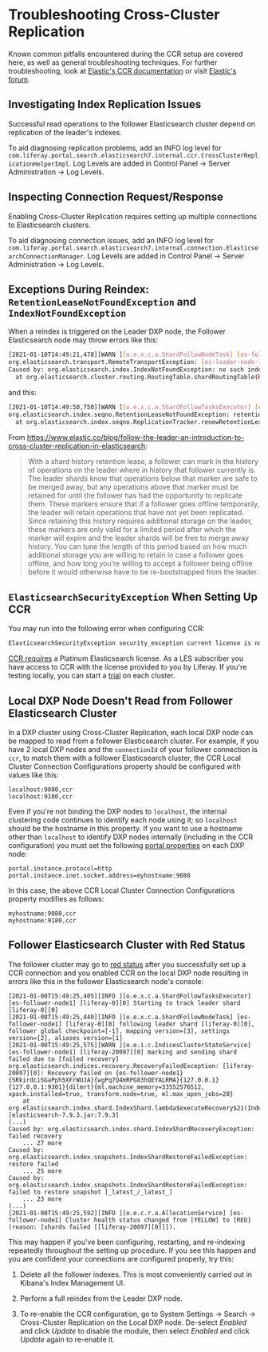 # Troubleshooting Cross-Cluster Replication

Known common pitfalls encountered during the CCR setup are covered here, as well as general troubleshooting techniques. For further troubleshooting, look at [Elastic's CCR documentation](https://www.elastic.co/guide/en/elasticsearch/reference/7.x/ccr-overview.html) or visit [Elastic's forum](https://discuss.elastic.co/tag/cross-cluster-replication).

## Investigating Index Replication Issues

Successful read operations to the follower Elasticsearch cluster depend on replication of the leader's indexes.

To aid diagnosing replication problems, add an INFO log level for `com.liferay.portal.search.elasticsearch7.internal.ccr.CrossClusterReplicationHelperImpl`. Log Levels are added in Control Panel &rarr; Server Administration &rarr; Log Levels.

## Inspecting Connection Request/Response

Enabling Cross-Cluster Replication requires setting up multiple connections to Elasticsearch clusters.

To aid diagnosing connection issues, add an INFO log level for `com.liferay.portal.search.elasticsearch7.internal.connection.ElasticsearchConnectionManager`. Log Levels are added in Control Panel &rarr; Server Administration &rarr; Log Levels.

## Exceptions During Reindex: `RetentionLeaseNotFoundException` and `IndexNotFoundException`

When a reindex is triggered on the Leader DXP node, the Follower Elasticsearch node may throw errors like this:

```bash
[2021-01-10T14:49:21,478][WARN ][o.e.x.c.a.ShardFollowNodeTask] [es-follower-node-1] shard follow task encounter non-retryable error
org.elasticsearch.transport.RemoteTransportException: [es-leader-node-1][127.0.0.1:9300][indices:data/read/xpack/ccr/shard_changes]
Caused by: org.elasticsearch.index.IndexNotFoundException: no such index
  at org.elasticsearch.cluster.routing.RoutingTable.shardRoutingTable(RoutingTable.java:119) ~[elasticsearch-6.8.6.jar:6.8.6]
```

and this:
```bash
[2021-01-10T14:49:50,750][WARN ][o.e.x.c.a.ShardFollowTasksExecutor] [es-follower-node-1] [liferay-20101][0] background management of retention lease [LiferayElasticsearchCluster_FOLLOWER/liferay-20101/3a22HGCGS9iDl5rCbutNHg-following-leader/liferay-20101/lZThZJuhTLSaNYTSxmeX8A] failed while following
org.elasticsearch.index.seqno.RetentionLeaseNotFoundException: retention lease with ID [LiferayElasticsearchCluster_FOLLOWER/liferay-20101/3a22HGCGS9iDl5rCbutNHg-following-leader/liferay-20101/lZThZJuhTLSaNYTSxmeX8A] not found
  at org.elasticsearch.index.seqno.ReplicationTracker.renewRetentionLease(ReplicationTracker.java:282) ~[elasticsearch-6.8.6.jar:6.8.6]
```

From <https://www.elastic.co/blog/follow-the-leader-an-introduction-to-cross-cluster-replication-in-elasticsearch>:

> With a shard history retention lease, a follower can mark in the history of operations on the leader where in history that follower currently is. The leader shards know that operations below that marker are safe to be merged away, but any operations above that marker must be retained for until the follower has had the opportunity to replicate them. These markers ensure that if a follower goes offline temporarily, the leader will retain operations that have not yet been replicated. Since retaining this history requires additional storage on the leader, these markers are only valid for a limited period after which the marker will expire and the leader shards will be free to merge away history. You can tune the length of this period based on how much additional storage you are willing to retain in case a follower goes offline, and how long you’re willing to accept a follower being offline before it would otherwise have to be re-bootstrapped from the leader.

## `ElasticsearchSecurityException` When Setting Up CCR

You may run into the following error when configuring CCR:

```bash
ElasticsearchSecurityException security_exception current license is non-compliant for [ccr]
```

[CCR requires](https://www.elastic.co/subscriptions#scalability-&-resiliency) a Platinum Elasticsearch license. As a LES subscriber you have access to CCR with the license provided to you by Liferay. If you're testing locally, you can start a [trial](https://www.elastic.co/guide/en/elasticsearch/reference/7.x/start-trial.html) on each cluster.

## Local DXP Node Doesn't Read from Follower Elasticsearch Cluster

In a DXP cluster using Cross-Cluster Replication, each local DXP node can be mapped to read from a follower Elasticsearch cluster. For example, if you have 2 local DXP nodes and the `connectionId` of your follower connection is `ccr`, to match them with a follower Elasticsearch cluster, the CCR Local Cluster Connection Configurations property should be configured with values like this:

```properties
localhost:9080,ccr
localhost:9180,ccr
```

Even if you're not binding the DXP nodes to `localhost`, the internal clustering code continues to identify each node using it; so `localhost` should be the hostname in this property. If you want to use a hostname other than `localhost` to identify DXP nodes internally (including in the CCR configuration) you must set the following [portal properties](./../../../installation-and-upgrades/reference/portal-properties.md) on each DXP node:

```properties
portal.instance.protocol=http
portal.instance.inet.socket.address=myhostname:9080
```

In this case, the above CCR Local Cluster Connection Configurations property modifies as follows:

```properties
myhostname:9080,ccr
myhostname:9180,ccr
```

## Follower Elasticsearch Cluster with Red Status

The follower cluster may go to [red status](https://www.elastic.co/guide/en/elasticsearch/reference/7.x/cluster-health.html) after you successfully set up a CCR connection and you enabled CCR on the local DXP node resulting in errors like this in the follower Elasticsearch node's console:

```
[2021-01-08T15:49:25,405][INFO ][o.e.x.c.a.ShardFollowTasksExecutor] [es-follower-node1] [liferay-0][0] Starting to track leader shard [liferay-0][0]
[2021-01-08T15:49:25,440][INFO ][o.e.x.c.a.ShardFollowNodeTask] [es-follower-node1] [liferay-0][0] following leader shard [liferay-0][0], follower global checkpoint=[-1], mapping version=[3], settings version=[2], aliases version=[1]
[2021-01-08T15:49:25,575][WARN ][o.e.i.c.IndicesClusterStateService] [es-follower-node1] [liferay-20097][0] marking and sending shard failed due to [failed recovery]
org.elasticsearch.indices.recovery.RecoveryFailedException: [liferay-20097][0]: Recovery failed on {es-follower-node1}{SRkirdciSGaPph5XFrWUJA}{wgPq7Q4mRPG83hQEYALRMA}{127.0.0.1}{127.0.0.1:9301}{dilmrt}{ml.machine_memory=33552576512, xpack.installed=true, transform.node=true, ml.max_open_jobs=20}
	at org.elasticsearch.index.shard.IndexShard.lambda$executeRecovery$21(IndexShard.java:2665) [elasticsearch-7.9.3.jar:7.9.3]
(...)
Caused by: org.elasticsearch.index.shard.IndexShardRecoveryException: failed recovery
	... 27 more
Caused by: org.elasticsearch.index.snapshots.IndexShardRestoreFailedException: restore failed
	... 25 more
Caused by: org.elasticsearch.index.snapshots.IndexShardRestoreFailedException: failed to restore snapshot [_latest_/_latest_]
	... 23 more
(...)
[2021-01-08T15:49:25,592][INFO ][o.e.c.r.a.AllocationService] [es-follower-node1] Cluster health status changed from [YELLOW] to [RED] (reason: [shards failed [[liferay-20097][0]]]).
```

This may happen if you've been configuring, restarting, and re-indexing repeatedly throughout the setting up procedure. If you see this happen and you are confident your connections are configured properly, try this:

1. Delete all the follower indexes. This is most conveniently carried out in Kibana's Index Management UI.

1. Perform a full reindex from the Leader DXP node.

1. To re-enable the CCR configuration, go to System Settings &rarr; Search &rarr; Cross-Cluster Replication on the Local DXP node. De-select _Enabled_ and click _Update_ to disable the module, then select _Enabled_ and click _Update_ again to re-enable it. 
